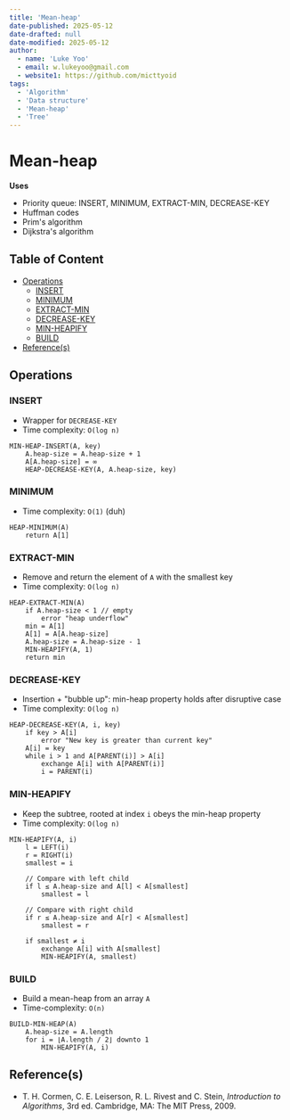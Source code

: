 ```yaml
---
title: 'Mean-heap'
date-published: 2025-05-12
date-drafted: null
date-modified: 2025-05-12
author:
  - name: 'Luke Yoo'
  - email: w.lukeyoo@gmail.com
  - website1: https://github.com/micttyoid
tags:
  - 'Algorithm'
  - 'Data structure'
  - 'Mean-heap'
  - 'Tree'
---
```


# Mean-heap

**Uses**
- Priority queue: INSERT, MINIMUM, EXTRACT-MIN, DECREASE-KEY
- Huffman codes
- Prim's algorithm
- Dijkstra's algorithm

## Table of Content

- [Operations](#operations)
  - [INSERT](#insert)
  - [MINIMUM](#minimum)
  - [EXTRACT-MIN](#extract-min)
  - [DECREASE-KEY](#decrease-key)
  - [MIN-HEAPIFY](#min-heapify)
  - [BUILD](#build)
- [Reference(s)](#references)

## Operations

### INSERT

- Wrapper for `DECREASE-KEY`
- Time complexity: `O(log n)`

```pseudo
MIN-HEAP-INSERT(A, key)
    A.heap-size = A.heap-size + 1
    A[A.heap-size] = ∞
    HEAP-DECREASE-KEY(A, A.heap-size, key) 
```

### MINIMUM
- Time complexity: `O(1)` (duh)

```pseudo
HEAP-MINIMUM(A)
    return A[1]
```

### EXTRACT-MIN
- Remove and return the element of `A` with the smallest key
- Time complexity: `O(log n)`

```pseudo
HEAP-EXTRACT-MIN(A)
    if A.heap-size < 1 // empty
        error "heap underflow"
    min = A[1]
    A[1] = A[A.heap-size]
    A.heap-size = A.heap-size - 1
    MIN-HEAPIFY(A, 1)
    return min
```

### DECREASE-KEY
- Insertion + "bubble up": min-heap property holds after disruptive case
- Time complexity: `O(log n)`

```pseudo
HEAP-DECREASE-KEY(A, i, key)
    if key > A[i]
        error "New key is greater than current key"
    A[i] = key
    while i > 1 and A[PARENT(i)] > A[i]
        exchange A[i] with A[PARENT(i)]
        i = PARENT(i)
```

### MIN-HEAPIFY
- Keep the subtree, rooted at index `i` obeys the min-heap property
- Time complexity: `O(log n)`

```pseudo
MIN-HEAPIFY(A, i)
    l = LEFT(i)
    r = RIGHT(i)
    smallest = i

    // Compare with left child
    if l ≤ A.heap-size and A[l] < A[smallest]
        smallest = l

    // Compare with right child
    if r ≤ A.heap-size and A[r] < A[smallest]
        smallest = r

    if smallest ≠ i
        exchange A[i] with A[smallest]
        MIN-HEAPIFY(A, smallest)
```

### BUILD
- Build a mean-heap from an array `A`
- Time-complexity: `O(n)`

```pseudo
BUILD-MIN-HEAP(A)
    A.heap-size = A.length
    for i = ⌊A.length / 2⌋ downto 1
        MIN-HEAPIFY(A, i)
```

## Reference(s)

- T. H. Cormen, C. E. Leiserson, R. L. Rivest and C. Stein, _Introduction to Algorithms_, 3rd ed. Cambridge, MA: The MIT Press, 2009.